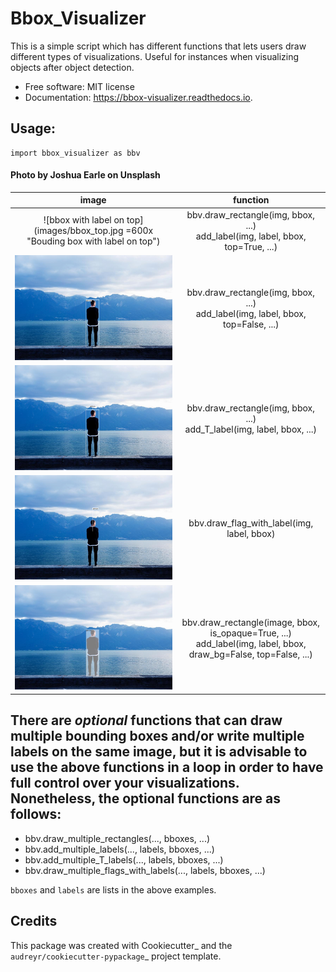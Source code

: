 # Bbox_Visualizer

This is a simple script which has different functions that lets users draw different types of visualizations. Useful for instances when visualizing objects after object detection.

* Free software: MIT license
* Documentation: https://bbox-visualizer.readthedocs.io.


## Usage:
    
    import bbox_visualizer as bbv


#### Photo by Joshua Earle on Unsplash

|                                                 **image**                                                  |                                         **function**                                         |
| :--------------------------------------------------------------------------------------------------------: | :------------------------------------------------------------------------------------------: |
|               ![bbox with label on top](images/bbox_top.jpg =600x "Bouding box with label on top")               |                 bbv.draw_rectangle(img, bbox, ...)<br>add_label(img, label, bbox, top=True, ...)                 |
|             ![bbox with label inside](images/bbox_inside.jpg "Bouding box with label inside")              |                bbv.draw_rectangle(img, bbox, ...)<br>add_label(img, label, bbox, top=False, ...)                 |
|                  ![bbox with T label](images/bbox_T.jpg "Bouding box with label inside")                   |                     bbv.draw_rectangle(img, bbox, ...)<br>add_T_label(img, label, bbox, ...)                     |
| ![label with flag](images/flag.jpg "Label that looks like a flag, pole originates from inside the object") |                                  bbv.draw_flag_with_label(img, label, bbox)                                   |
|      ![label with opaque overlay](images/overlay.jpg "Opaque bounding box with label inside the box")      | bbv.draw_rectangle(image, bbox, is_opaque=True, ...)<br>add_label(img, label, bbox, draw_bg=False, top=False, ...) |


## There are *optional* functions that can draw multiple bounding boxes and/or write multiple labels on the same image, but it is advisable to use the above functions in a loop in order to have full control over your visualizations. Nonetheless, the optional functions are as follows:

* bbv.draw_multiple_rectangles(..., bboxes, ...)
* bbv.add_multiple_labels(..., labels, bboxes, ...)
* bbv.add_multiple_T_labels(..., labels, bboxes, ...)
* bbv.draw_multiple_flags_with_labels(..., labels, bboxes, ...)

`bboxes` and `labels` are lists in the above examples.


Credits
-------

This package was created with Cookiecutter_ and the `audreyr/cookiecutter-pypackage`_ project template.

